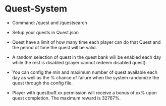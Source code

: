 # Quest-System
- Command: /quest and /questsearch
- Setup your quests in Quest.json
- Quest have a limit of how many time each player can do that Quest and the period of time the quest will be valid.
- A random selection of quest in the quest bank will be enabled each day while the rest is disabled (player cannot redeem disabled quest).
- You can config the min and maximum number of quest available each day as well as the % chance of failure when the system randomize the quest through the config file.

- Player with questbuff.xx permission will receive a bonus of xx% upon quest completion. The maximum reward is 32767%.
